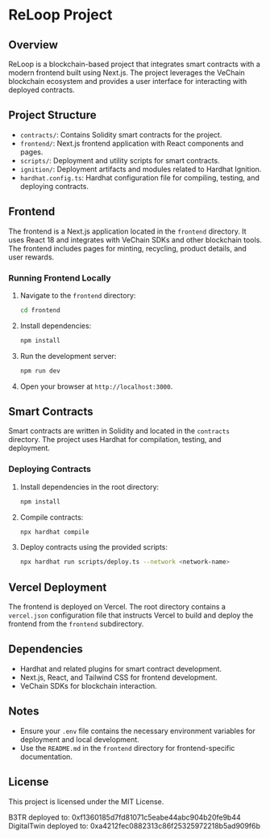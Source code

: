 # ReLoop Project

## Overview
ReLoop is a blockchain-based project that integrates smart contracts with a modern frontend built using Next.js. The project leverages the VeChain blockchain ecosystem and provides a user interface for interacting with deployed contracts.

## Project Structure
- `contracts/`: Contains Solidity smart contracts for the project.
- `frontend/`: Next.js frontend application with React components and pages.
- `scripts/`: Deployment and utility scripts for smart contracts.
- `ignition/`: Deployment artifacts and modules related to Hardhat Ignition.
- `hardhat.config.ts`: Hardhat configuration file for compiling, testing, and deploying contracts.

## Frontend
The frontend is a Next.js application located in the `frontend` directory. It uses React 18 and integrates with VeChain SDKs and other blockchain tools. The frontend includes pages for minting, recycling, product details, and user rewards.

### Running Frontend Locally
1. Navigate to the `frontend` directory:
   ```bash
   cd frontend
   ```
2. Install dependencies:
   ```bash
   npm install
   ```
3. Run the development server:
   ```bash
   npm run dev
   ```
4. Open your browser at `http://localhost:3000`.

## Smart Contracts
Smart contracts are written in Solidity and located in the `contracts` directory. The project uses Hardhat for compilation, testing, and deployment.

### Deploying Contracts
1. Install dependencies in the root directory:
   ```bash
   npm install
   ```
2. Compile contracts:
   ```bash
   npx hardhat compile
   ```
3. Deploy contracts using the provided scripts:
   ```bash
   npx hardhat run scripts/deploy.ts --network <network-name>
   ```

## Vercel Deployment
The frontend is deployed on Vercel. The root directory contains a `vercel.json` configuration file that instructs Vercel to build and deploy the frontend from the `frontend` subdirectory.

## Dependencies
- Hardhat and related plugins for smart contract development.
- Next.js, React, and Tailwind CSS for frontend development.
- VeChain SDKs for blockchain interaction.

## Notes
- Ensure your `.env` file contains the necessary environment variables for deployment and local development.
- Use the `README.md` in the `frontend` directory for frontend-specific documentation.

## License
This project is licensed under the MIT License.

B3TR deployed to: 0xf1360185d7fd81071c5eabe44abc904b20fe9b44
DigitalTwin deployed to: 0xa4212fec0882313c86f25325972218b5ad909f6b